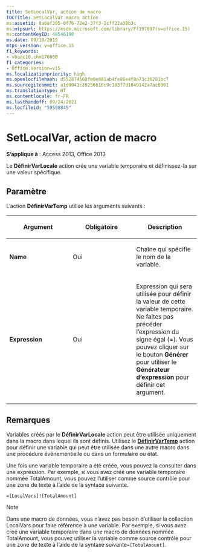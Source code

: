 ```yaml
---
title: SetLocalVar, action de macro
TOCTitle: SetLocalVar macro action
ms:assetid: 8a6af395-0f76-72e2-37f3-2cff22a38b3c
ms:mtpsurl: https://msdn.microsoft.com/library/Ff197097(v=office.15)
ms:contentKeyID: 48546190
ms.date: 09/18/2015
mtps_version: v=office.15
f1_keywords:
- vbaac10.chm176660
f1_categories:
- Office.Version=v15
ms.localizationpriority: high
ms.openlocfilehash: d552874568fe0e081ab4fe86e4f8a73c36281bc7
ms.sourcegitcommit: a1d9041c20256616c9c183f7d1049142a7ac6991
ms.translationtype: HT
ms.contentlocale: fr-FR
ms.lasthandoff: 09/24/2021
ms.locfileid: "59580845"
---
```

# <a name="setlocalvar-macro-action"></a>SetLocalVar, action de macro

**S’applique à** : Access 2013, Office 2013

Le **DéfinirVarLocale** action crée une variable temporaire et définissez-la sur une valeur spécifique.

## <a name="setting"></a>Paramètre

L’action **DéfinirVarTemp** utilise les arguments suivants :

<table>
<colgroup>
<col style="width: 33%" />
<col style="width: 33%" />
<col style="width: 33%" />
</colgroup>
<thead>
<tr class="header">
<th><p>Argument</p></th>
<th><p>Obligatoire</p></th>
<th><p>Description</p></th>
</tr>
</thead>
<tbody>
<tr class="odd">
<td><p><strong>Name</strong></p></td>
<td><p>Oui</p></td>
<td><p>Chaîne qui spécifie le nom de la variable.</p></td>
</tr>
<tr class="even">
<td><p><strong>Expression</strong></p></td>
<td><p>Oui</p></td>
<td><p>Expression qui sera utilisée pour définir la valeur de cette variable temporaire. Ne faites pas précéder l’expression du signe égal (=). Vous pouvez cliquer sur le bouton <strong>Générer</strong> pour utiliser le <strong>Générateur d’expression</strong> pour définir cet argument.</p></td>
</tr>
</tbody>
</table>

## <a name="remarks"></a>Remarques

Variables créés par le **DéfinirVarLocale** action peut être utilisée uniquement dans la macro dans lequel ils sont définis. Utilisez le **[DéfinirVarTemp](settempvar-macro-action.md)** action pour définir une variable qui peut être utilisée dans une autre macro dans une procédure événementielle ou dans un formulaire ou état.

Une fois une variable temporaire a été créée, vous pouvez la consulter dans une expression. Par exemple, si vous avez créé une variable temporaire nommée TotalAmount, vous pouvez l’utiliser comme source contrôle pour une zone de texte à l’aide de la syntaxe suivante.

`=[LocalVars]![TotalAmount]`

> [!NOTE]
> Dans une macro de données, vous n’avez pas besoin d’utiliser la collection LocalVars pour faire référence à une variable. Par exemple, si vous avez créé une variable temporaire dans une macro de données nommée TotalAmount, vous pouvez utiliser la variable comme source contrôle pour une zone de texte à l’aide de la syntaxe suivante`=[TotalAmount]`.

